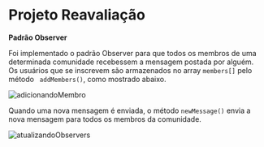 # Projeto Reavaliação

**Padrão Observer**

<!-- Veja o código [aqui](https://github.com/gideaopinheiro/fanfiction-site/commit/112eb06673ce8deb60e441a84f303884c8aec483?diff=split)
 -->

Foi implementado o padrão Observer para que todos os membros de uma determinada comunidade recebessem a mensagem postada por alguém.
Os usuários que se inscrevem são armazenados no array ``` members[] ``` pelo método ``` addMembers()```, como mostrado abaixo.

![adicionandoMembro](https://github.com/gideaopinheiro/iFace/tree/master/imgs/adicionandoMembro.png)

Quando uma nova mensagem é enviada, o método ``` newMessage() ``` envia a nova mensagem para todos os membros da comunidade.

![atualizandoObservers](https://github.com/gideaopinheiro/iFace/tree/master/imgs/atualizandoObservers.png)
